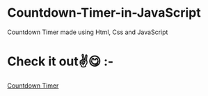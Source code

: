 # Countdown-Timer-in-JavaScript
Countdown Timer made using Html, Css and JavaScript
<br>
# Check it out✌😋 :- 
<a href="https://advaittrivedi1122.github.io/Countdown-Timer-in-JavaScript/" target="_blank">Countdown Timer</a>

